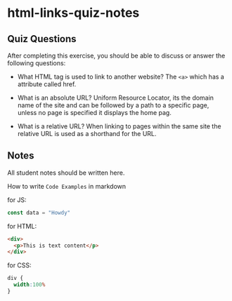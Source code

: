 # html-links-quiz-notes

## Quiz Questions

After completing this exercise, you should be able to discuss or answer the following questions:

- What HTML tag is used to link to another website?
  The ```<a>``` which has a attribute called href.

- What is an absolute URL?
  Uniform Resource Locator, its the domain name of the site and
  can be followed by a path to a specific page, unless no page is specified
  it displays the home pag.

- What is a relative URL?
  When linking to pages within the same site the relative URL is used as a shorthand for the URL.

## Notes

All student notes should be written here.


How to write `Code Examples` in markdown

for JS:
```javascript
const data = "Howdy"
```

for HTML:
```html
<div>
  <p>This is text content</p>
</div>
```

for CSS:
```css
div {
  width:100%
}
```
